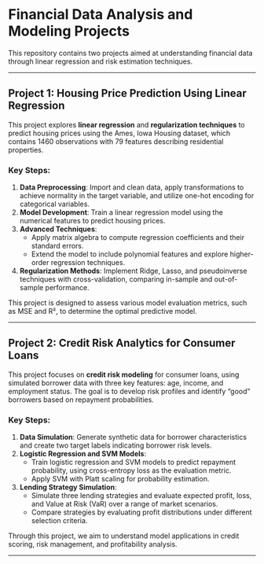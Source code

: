 # Financial Data Analysis and Modeling Projects

This repository contains two projects aimed at understanding financial data through linear regression and risk estimation techniques.

---

## Project 1: Housing Price Prediction Using Linear Regression

This project explores **linear regression** and **regularization techniques** to predict housing prices using the Ames, Iowa Housing dataset, which contains 1460 observations with 79 features describing residential properties. 

### Key Steps:
1. **Data Preprocessing**: Import and clean data, apply transformations to achieve normality in the target variable, and utilize one-hot encoding for categorical variables.
2. **Model Development**: Train a linear regression model using the numerical features to predict housing prices.
3. **Advanced Techniques**: 
   - Apply matrix algebra to compute regression coefficients and their standard errors.
   - Extend the model to include polynomial features and explore higher-order regression techniques.
4. **Regularization Methods**: Implement Ridge, Lasso, and pseudoinverse techniques with cross-validation, comparing in-sample and out-of-sample performance.

This project is designed to assess various model evaluation metrics, such as MSE and R², to determine the optimal predictive model.

---

## Project 2: Credit Risk Analytics for Consumer Loans

This project focuses on **credit risk modeling** for consumer loans, using simulated borrower data with three key features: age, income, and employment status. The goal is to develop risk profiles and identify “good” borrowers based on repayment probabilities.

### Key Steps:
1. **Data Simulation**: Generate synthetic data for borrower characteristics and create two target labels indicating borrower risk levels.
2. **Logistic Regression and SVM Models**: 
   - Train logistic regression and SVM models to predict repayment probability, using cross-entropy loss as the evaluation metric.
   - Apply SVM with Platt scaling for probability estimation.
3. **Lending Strategy Simulation**: 
   - Simulate three lending strategies and evaluate expected profit, loss, and Value at Risk (VaR) over a range of market scenarios.
   - Compare strategies by evaluating profit distributions under different selection criteria.

Through this project, we aim to understand model applications in credit scoring, risk management, and profitability analysis.

---
